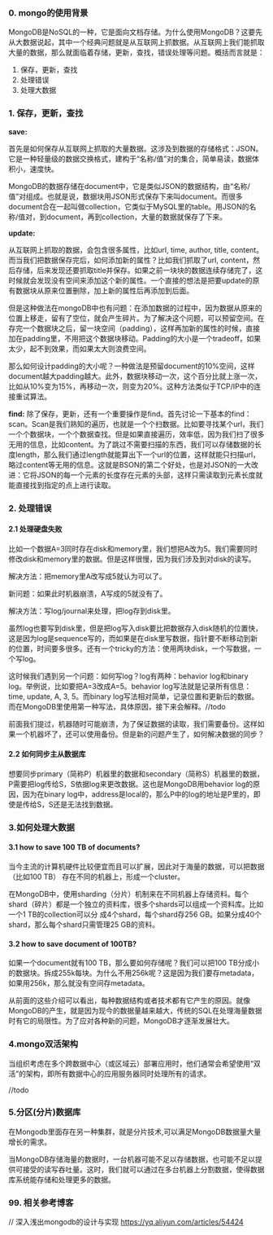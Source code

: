 ### 0. mongo的使用背景
MongoDB是NoSQL的一种，它是面向文档存储。为什么使用MongoDB？这要先从大数据说起，其中一个经典问题就是从互联网上抓数据。从互联网上我们能抓取大量的数据，那么就面临着存储，更新，查找，错误处理等问题。概括而言就是：

1. 保存，更新，查找
2. 处理错误
3. 处理大数据

### 1. 保存，更新，查找

**save:**

首先是如何保存从互联网上抓取的大量数据。这涉及到数据的存储格式：JSON。它是一种轻量级的数据交换格式，建构于“名称/值”对的集合，简单易读，数据体积小，速度快。
 
MongoDB的数据存储在document中，它是类似JSON的数据结构，由“名称/值”对组成。也就是说，数据块用JSON形式保存下来叫document。而很多document合在一起叫做collection，它类似于MySQL里的table。用JSON的名称/值对，到document，再到collection，大量的数据就保存了下来。

**update:**

从互联网上抓取的数据，会包含很多属性，比如url, time, author, title, content。而当我们把数据保存完后，如何添加新的属性？比如我们抓取了url, content，然后存储，后来发现还要抓取title并保存。如果之前一块块的数据连续存储完了，这时候就会发现没有空间来添加这个新的属性。一个直接的想法是把要update的原有数据块从原来位置删除，加上新的属性后再添加到后面。

但是这种做法在mongoDB中也有问题：在添加数据的过程中，因为数据从原来的位置上移走，留有了空位，就会产生碎片。为了解决这个问题，可以预留空间。在存完一个数据块之后，留一块空间（padding），这样再加新的属性的时候，直接加在padding里，不用把这个数据块移动。Padding的大小是一个tradeoff，如果太少，起不到效果，而如果太大则浪费空间。
 
那么如何设计padding的大小呢？一种做法是预留document的10%空间，这样document越大padding越大。此外，数据块移动一次，这个百分比就上涨一次，比如从10%变为15%，再移动一次，则变为20%。这种方法类似于TCP/IP中的连接重试算法。


**find:**
除了保存，更新，还有一个重要操作是find。首先讨论一下基本的find：scan。Scan是我们熟知的遍历，也就是一个个扫数据。比如要寻找某个url，我们一个个数据块，一个个数据查找。但是如果直接遍历，效率低，因为我们扫了很多无用的信息，比如content。为了跳过不需要扫描的东西，我们可以存储数据的长度length，那么我们通过length就能算出下一个url的位置，这样就能只扫描url，略过content等无用的信息。这就是BSON的第二个好处，也是对JSON的一大改进：它将JSON的每一个元素的长度存在元素的头部，这样只需读取到元素长度就能直接找到指定的点上进行读取。

### 2. 处理错误

#### 2.1 处理硬盘失败

比如一个数据A=3同时存在disk和memory里，我们想把A改为5。我们需要同时修改disk和memory里的数据。但是这样很慢，因为我们涉及到对disk的读写。

解决方法：把memory里A改写成5就认为可以了。

新问题：如果此时机器崩溃，A写成的5就没有了。

解决方法：写log/journal来处理，把log存到disk里。
 
虽然log也要写到disk里，但是把log写入disk要比把数据存入disk随机的位置快，这是因为log是sequence写的，而如果是在disk里写数据，指针要不断移动到新的位置，时间要多很多。还有一个tricky的方法：使用两块disk，一个写数据，一个写log。

这时候我们遇到另一个问题：如何写log？log有两种：behavior log和binary log。举例说，比如要把A=3改成A=5。behavior log写法就是记录所有信息：time, update, A, 3, 5。而binary log写法相对简单，记录位置和更新后的数据。而在MongoDB里使用第一种写法，具体原因，接下来会解释。//todo

前面我们提过，机器随时可能崩溃，为了保证数据的读取，我们需要备份。这样如果一个机器坏了，还可以使用备份。但是新的问题产生了，如何解决数据的同步？

#### 2.2 如何同步主从数据库

想要同步primary（简称P）机器里的数据和secondary（简称S）机器里的数据，P需要把log传给S，S依据log来更改数据。这也是MongoDB用behavior log的原因，因为在binary log中，address是local的，那么P中的log的地址是P里的，即使是传给S，S还是无法找到数据。


### 3.如何处理大数据

#### 3.1 how to save 100 TB of documents?
当今主流的计算机硬件比较便宜而且可以扩展，因此对于海量的数据，可以把数据（比如100 TB） 存在不同的机器上，形成一个cluster。
 
在MongoDB中，使用sharding（分片）机制来在不同机器上存储资料。每个shard（碎片）都是一个独立的资料库，很多个shards可以组成一个资料库。比如一个1 TB的collection可以分 成4个shard，每个shard存256 GB。如果分成40个shard，那么每个shard只需管理25 GB的资料。
 
#### 3.2 how to save document of 100TB?
如果一个document就有100 TB，那么要如何存储呢？我们可以把100 TB分成小的数据块。拆成255k每块。为什么不用256k呢？这是因为我们要存metadata，如果用256k，那么就没有空间存metadata。
 
从前面的这些介绍可以看出，每种数据结构或者技术都有它产生的原因。就像MongoDB的产生，就是因为现今的数据量越来越大，传统的SQL在处理海量数据时有它的局限性。为了应对各种新的问题，MongoDB才逐渐发展壮大。


### 4.mongo双活架构
当组织考虑在多个跨数据中心（或区域云）部署应用时，他们通常会希望使用“双活”的架构，即所有数据中心的应用服务器同时处理所有的请求。


//todo

### 5.分区(分片)数据库

在Mongodb里面存在另一种集群，就是分片技术,可以满足MongoDB数据量大量增长的需求。

当MongoDB存储海量的数据时，一台机器可能不足以存储数据，也可能不足以提供可接受的读写吞吐量。这时，我们就可以通过在多台机器上分割数据，使得数据库系统能存储和处理更多的数据。








### 99. 相关参考博客


// 深入浅出mongodb的设计与实现 https://yq.aliyun.com/articles/54424